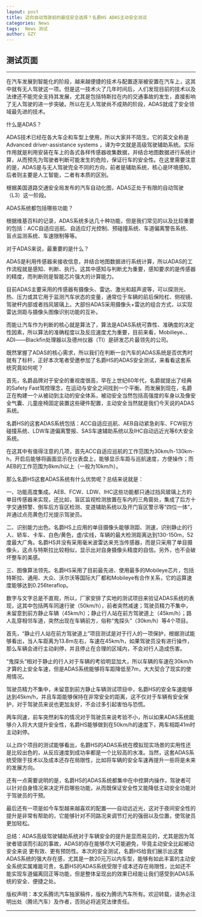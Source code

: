 ```yaml
---
layout: post
title: 迈向自动驾驶前的最佳安全选择？名爵HS ADAS主动安全测试
categories: News
tags:  News 测试
author: GZY
---
```


##  测试页面

*****

在汽车发展到智能化的阶段，越来越便捷的技术与配置逐渐被安置在汽车上，这其中就有无人驾驶这一项。但是这一技术火了几年时间后，人们发现目前的技术以及法律还不能完全支持其发展，尤其是包括特斯拉在内的交通事故的发生，直接影响了无人驾驶的进一步突破。所以在无人驾驶尚不成熟的阶段，ADAS就成了安全领域最先进的技术。

什么是ADAS？

ADAS技术已经在各大车企和车型上使用，所以大家并不陌生。它的英文全称是Advanced driver-assistance systems ，译为中文就是高级驾驶辅助系统。实际作用就是利用安装在车上的各式各样传感器收集数据，并结合地图数据进行系统计算，从而预先为驾驶者判断可能发生的危险，保证行车的安全性。在这里需要注意的是，ADAS是与无人驾驶完全不同的方向，前者是辅助系统，核心是环境感知，后者则主要是人工智能，二者有本质的区别。

根据美国道路交通安全局发布的汽车自动化图，ADAS正处于有限的自动驾驶（L3）这一阶段。

ADAS系统都包括哪些功能？

根据维基百科的记录，ADAS系统多达几十种功能，但是我们常见的以及比较重要的包括：ACC自适应巡航、自适应灯光控制、预碰撞系统、车道偏离警告系统、盲点监测系统、车速限制等等。

对于ADAS来说，最重要的是什么？

ADAS是利用传感器来接收信息，并结合地图数据进行系统计算，所以ADAS的工作流程就是感知、判断、执行。这其中感知与判断尤为重要，感知要求的是传感器的精度，而判断则是智能芯片强大的计算能力。

目前ADAS主要采用的传感器有摄像头、雷达、激光和超声波等，可以探测光、热、压力或其它用于监测汽车状态的变量，通常位于车辆的前后保险杠、侧视镜、驾驶杆内部或者挡风玻璃上。大部份ADAS采用摄像头+雷达的组合方式，以实现雷达测距与摄像头图像识别功能的互补。

而能让汽车作为判断的核心就是算法了，算法是ADAS系统可靠性、准确度的决定性因素，所以算法的准确程度以及反应速度尤为重要，目前来看，Mobilieye、、ADI――Blackfin处理器以及德州仪器（TI）是研发芯片最领先的公司。

既然掌握了ADAS的核心需求，所以我们在判断一台汽车的ADAS系统是否优秀时就有了标杆，正好本次笔者受邀参加了名爵HS的ADAS安全测试，来看看这套系统究竟如何呢？

首先，名爵品牌对于安全的重视度很高，早在上世纪60年代，名爵就提出了经典的Safety Fast驾控理念，在运动与安全之间找到一个平衡。而发展到现在，名爵正在构建一个从被动到主动的安全体系，被动安全当然包括高强度的车身以及像安全气囊、儿童座椅固定装置这些硬件配置，主动安全当然就是我们今天说的ADAS系统。

名爵HS的这套ADAS系统包括：ACC自适应巡航、AEB自动紧急刹车、FCW前方碰撞系统、LDW车道偏离警报、SAS车速辅助系统以及IHC自动远近光等6大安全系统。

在这其中有值得注意的几项，首先ACC自适应巡航的工作范围为30km/h-130km-h，开启后能够将画面显示在仪表盘上，能够显示车距与巡航速度，方便操作；而AEB的工作范围为8km/h以上（一般为10km/h）。

那么名爵HS这套ADAS系统有什么优势呢？总结来说就是：

一、功能高度集成。AEB、FCW、LDW、IHC这些功能都只通过挡风玻璃上方的单目传感器来实现，还比如，盲区监视检测放置在车内的三角窗处，集成了后方十字交通预警、倒车后方盲区检测、变道辅助系统以及开门盲区警示等“四位一体“，并通过点亮黄色灯光提示驾驶员。

二、识别能力出色。名爵HS上应用的单目摄像头能够测距、测速，识别静止的行人、轿车、卡车、白色/黄色，虚/实线，车辆的最大检测距离达到130-150m，52度最大广角。名爵HS并没有采用毫米波雷达来充当传感器，而是只采用了单目摄像头，这点与特斯拉比较相似，显示出对自身摄像头精度的自信。另外，也不会破坏整车的美感。

三、图像算法领先。名爵HS采用了目前最先进、使用最多的Mobileye芯片，包括特斯拉、通用、大众、沃尔沃等国际大厂都和Mobileye有合作关系，它的运算速度能够达到0.256teraflop。

数字与文字总是不直观，所以，厂家安排了实地的测试项目来验证ADAS系统的表现，这其中包括两车同速行驶（50km/h），前者突然减速；驾驶员精力不集中，未留意到前方静止车辆（45km/h）；静止行人站在前方驾驶道上（45km/h）；路人乱穿相邻车道，突然出现在车辆前方，俗称“鬼探头”（30km/h）等4个项目。

首先，“静止行人站在前方驾驶道上”项目测试是对于行人的一项保护，根据测试能够看出，当人车距离为13.8m左右，车速在45km/h，如果驾驶员没有进行操作，那么车辆会进行主动刹停，并且停止在合理的区域内，不会对行人造成伤害。

“鬼探头“相对于静止的行人对于车辆的考验明显加大，所以车辆的车速在30km/h才算的上安全车速，但是ADAS系统能够将车距降低至7m，大大契合了现实的使用情况。

驾驶员精力不集中，未留意到前方静止车辆测试项目中，名爵HS的安全车速能够达到45km/h，并且车距能够保持在非常安全的距离，这不仅对于车辆有安全保护，对于驾驶员来说也更加友好，不会过多引起害怕与恐慌。

两车同速，前车突然刹车的情况对于驾驶员来说考验不小，所以如果ADAS系统能够介入将大大提升安全性，名爵HS能够做到在50km/h的速度下，两车相距41m时主动刹停。

以上四个项目的测试能够看出，名爵HS的ADAS系统在模拟现实场景的实用性还是比较出色的，从反应速度到成功率都是一个比较高的水准。当然，这套ADAS系统受限于技术以及成本还存在局限性，比如将车辆的安全车速再提升一些将是未来的发展方向。

还有一点需要说明的是，名爵HS的ADAS系统都集中在中控屏内操作，驾驶者可以针对自身情况来决定开启哪些功能，从而既保证安全性又能降低主动安全功能对于驾驶员的干预。

最后还有一项是如今车型越来越喜欢的配置――自动远近光，这对于夜间安全性的提升是非常有帮助的，它能够针对不同路况来调节灯光的强弱以及位置，使驾驶员更加轻松。

总结：ADAS高级驾驶辅助系统对于车辆安全的提升是显而易见的，尤其是因为驾驶者错误而引起的事故，ADAS的存在能够尽大可能避免，毕竟主动安全比起被动安全来说 更有效、更有预防性。本次的安全测试，名爵HS给我们展示出这套ADAS系统的强大存在感，尤其是一款20元万以内车型，能够有如此丰富的主动安全系统实属难能可贵，名爵HS的ADAS系统受限于成本还存在局限性，比如还不能实现车道偏离回正等功能，但是整体呈现出的效果已经能让我们感受到ADAS系统的安全、便捷之处。

版权声明：本文系腾讯汽车独家稿件，版权为腾讯汽车所有。欢迎转载，请务必注明出处（腾讯汽车）及作者，否则必将追究法律责任。

*****